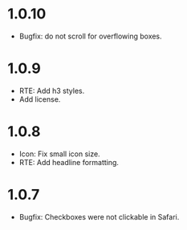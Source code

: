 # 1.0.10

* Bugfix: do not scroll for overflowing boxes.

# 1.0.9

* RTE: Add h3 styles.
* Add license.

# 1.0.8

* Icon: Fix small icon size.
* RTE: Add headline formatting.

# 1.0.7

* Bugfix: Checkboxes were not clickable in Safari.
